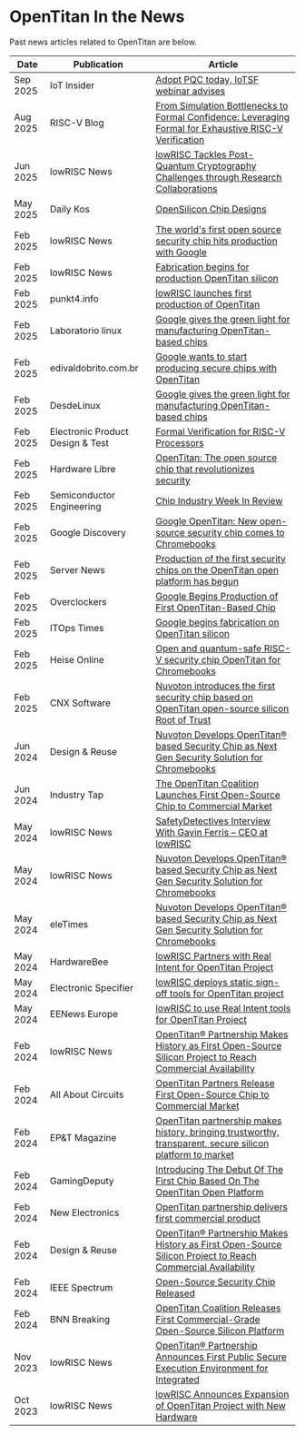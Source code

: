 # OpenTitan In the News

Past news articles related to OpenTitan are below.

 Date | Publication | Article 
------|-------------|------------
 Sep 2025 | IoT Insider | [Adopt PQC today, IoTSF webinar advises](https://www.iotinsider.com/industries/security/adopt-pqc-today-iotsf-webinar-advises/)
 Aug 2025 | RISC-V Blog | [From Simulation Bottlenecks to Formal Confidence: Leveraging Formal for Exhaustive RISC-V Verification](https://riscv.org/blog/2025/08/from-simulation-bottlenecks-to-formal-confidence-leveraging-formal-for-exhaustive-risc-v-verification/)
 Jun 2025 | lowRISC News | [lowRISC Tackles Post-Quantum Cryptography Challenges through Research Collaborations](https://lowrisc.org/news/lowrisc-tackles-post-quantum-cryptography-challenges-through-research-collaborations/)
 May 2025 | Daily Kos | [OpenSilicon Chip Designs](https://www.dailykos.com/stories/2025/5/10/2321371/-OpenSilicon-Chip-Designs)
 Feb 2025 | lowRISC News | [The world's first open source security chip hits production with Google](https://lowrisc.org/news/the-worlds-first-open-source-security-chip-hits-production-with-google/)
 Feb 2025 | lowRISC News | [Fabrication begins for production OpenTitan silicon ](https://opensource.googleblog.com/2025/02/fabrication-begins-for-production-opentitan-silicon.html)
 Feb 2025 | punkt4.info | [lowRISC launches first production of OpenTitan](https://punkt4.info/nachrichten/detail/news/lowrisc-lanciert-erste-produktion-von-opentitan/)
 Feb 2025 | Laboratorio linux | [Google gives the green light for manufacturing OpenTitan-based chips](https://laboratoriolinux.es/index.php/-noticias-mundo-linux-/software/37552-google-da-el-banderazo-verde-para-la-fabricacion-de-los-chips-basados-en-opentitan.html)
 Feb 2025 | edivaldobrito.com.br | [Google wants to start producing secure chips with OpenTitan](https://www.edivaldobrito.com.br/google-inicia-producao-de-chips-seguros-com-opentitan/)
 Feb 2025 | DesdeLinux | [Google gives the green light for manufacturing OpenTitan-based chips](https://blog.desdelinux.net/google-da-el-banderazo-verde-para-la-fabricacion-de-los-chips-basados-en-opentitan/)
 Feb 2025 | Electronic Product Design & Test | [Formal Verification for RISC-V Processors](https://www.epdtonthenet.net/article/213901/Formal-Verification-for-RISC-V-Processor.aspx)
 Feb 2025 | Hardware Libre | [OpenTitan: The open source chip that revolutionizes security](https://www.hwlibre.com/opentitan-el-chip-de-codigo-abierto-que-revoluciona-la-seguridad/)
 Feb 2025 | Semiconductor Engineering | [Chip Industry Week In Review ](https://semiengineering.com/chip-industry-week-in-review-73/)
 Feb 2025 | Google Discovery | [Google OpenTitan: New open-source security chip comes to Chromebooks ](https://googlediscovery.com/2025/02/07/google-opentitan-novo-chip-de-seguranca-de-codigo-aberto-chega-aos-chromebooks/)
 Feb 2025 | Server News | [Production of the first security chips on the OpenTitan open platform has begun](https://servernews.ru/1117950)
 Feb 2025 | Overclockers | [Google Begins Production of First OpenTitan-Based Chip](https://overclockers.ru/blog/news_from_Alex/show/207527/Google-nachala-proizvodstvo-pervogo-chipa-na-baze-OpenTitan)
 Feb 2025 | ITOps Times | [Google begins fabrication on OpenTitan silicon](https://www.itopstimes.com/itops/google-begins-fabrication-on-opentitan-silicon/)
 Feb 2025 | Heise Online | [Open and quantum-safe RISC-V security chip OpenTitan for Chromebooks ](https://www.heise.de/en/news/Open-and-quantum-safe-RISC-V-security-chip-OpenTitan-for-Chromebooks-10274833.html)
 Feb 2025 | CNX Software | [Nuvoton introduces the first security chip based on OpenTitan open-source silicon Root of Trust ](https://www.cnx-software.com/2025/02/07/nuvoton-opentitan-security-chip-open-source-silicon-root-of-trust/)
 Jun 2024 | Design & Reuse | [Nuvoton Develops OpenTitan® based Security Chip as Next Gen Security Solution for Chromebooks](https://www.design-reuse.com/news/56335/nuvoton-lowrisc-opentitan-security-chip-chromebooks.html)
 Jun 2024 | Industry Tap | [The OpenTitan Coalition Launches First Open-Source Chip to Commercial Market](https://www.industrytap.com/the-opentitan-coalition-launches-first-open-source-chip-to-commercial-market/72880)
 May 2024 | lowRISC News | [SafetyDetectives Interview With Gavin Ferris – CEO at lowRISC](https://lowrisc.org/news/safetydetectives-interview-with-gavin-ferris-ceo-at-lowrisc/)
 May 2024 | lowRISC News | [Nuvoton Develops OpenTitan® based Security Chip as Next Gen Security Solution for Chromebooks](https://lowrisc.org/news/nuvoton-develops-opentitan-based-security-chip-as-next-gen-security-solution-for-chromebooks/)
 May 2024 | eleTimes | [Nuvoton Develops OpenTitan® based Security Chip as Next Gen Security Solution for Chromebooks](https://www.eletimes.com/nuvoton-develops-opentitan-based-security-chip-as-next-gen-security-solution-for-chromebooks)
 May 2024 | HardwareBee | [lowRISC Partners with Real Intent for OpenTitan Project](https://hardwarebee.com/electronic-breaking-news/lowrisc-partners-with-real-intent-for-opentitan-project/)
 May 2024 | Electronic Specifier | [lowRISC deploys static sign-off tools for OpenTitan project](https://www.electronicspecifier.com/industries/security/lowrisc-deploys-static-sign-off-tools-for-opentitan-project)
 May 2024 | EENews Europe | [lowRISC to use Real Intent tools for OpenTitan Project](https://www.eenewseurope.com/en/lowrisc-to-use-real-intent-tools-for-opentitan-project/)
 Feb 2024 | lowRISC News | [OpenTitan® Partnership Makes History as First Open-Source Silicon Project to Reach Commercial Availability](https://lowrisc.org/news/opentitan-commercial-availability/)
 Feb 2024 | All About Circuits | [OpenTitan Partners Release First Open-Source Chip to Commercial Market](https://www.allaboutcircuits.com/news/opentitan-partners-release-first-open-source-chip-to-commercial-market/)
 Feb 2024 | EP&T Magazine | [OpenTitan partnership makes history, bringing trustworthy, transparent, secure silicon platform to market](https://www.ept.ca/2024/02/first-open-source-silicon-project-reaches-commercial-availability/)
 Feb 2024 | GamingDeputy | [Introducing The Debut Of The First Chip Based On The OpenTitan Open Platform](https://www.gamingdeputy.com/introducing-the-debut-of-the-first-chip-based-on-the-opentitan-open-platform/)
 Feb 2024 | New Electronics | [OpenTitan partnership delivers first commercial product](https://www.newelectronics.co.uk/content/news/opentitan-partnership-delivers-first-commercial-product/)
 Feb 2024 | Design & Reuse | [OpenTitan® Partnership Makes History as First Open-Source Silicon Project to Reach Commercial Availability](https://www.design-reuse.com/news/55686/opentitan-partnership-open-source-silicon-project.html?utm_medium=rss&utm_source=designreuse&utm_content=120809&utm_campaign=55686)
 Feb 2024 | IEEE Spectrum | [Open-Source Security Chip Released](https://spectrum.ieee.org/open-titan-chip)
 Feb 2024 | BNN Breaking | [OpenTitan Coalition Releases First Commercial-Grade Open-Source Silicon Platform](https://bnnbreaking.com/tech/opentitan-coalition-releases-first-commercial-grade-open-source-silicon-platform)
 Nov 2023 | lowRISC News | [OpenTitan® Partnership Announces First Public Secure Execution Environment for Integrated](https://lowrisc.org/news/opentitan-partnership-announces-first-public-secure-execution-environment-for-integrated/)
 Oct 2023 | lowRISC News | [lowRISC Announces Expansion of OpenTitan Project with New Hardware](https://lowrisc.org/news/lowrisc-announces-expansion-of-opentitan-project-with-new-hardware/)
